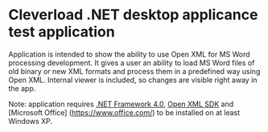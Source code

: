 # Cleverload .NET desktop applicance test application

Application is intended to show the ability to use Open XML for MS Word processing development. It gives a user an ability to load MS Word files of old binary or new XML formats and process them in a predefined way using Open XML. Internal viewer is included, so changes are visible right away in the app.

Note: application requires [.NET Framework 4.0](https://www.microsoft.com/en-US/download/details.aspx?id=17851), [Open XML SDK](https://www.microsoft.com/en-us/download/details.aspx?id=30425) and [Microsoft Office] (https://www.office.com/) to be installed on at least Windows XP.
